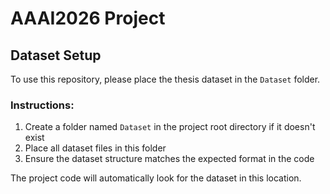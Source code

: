 # AAAI2026 Project

## Dataset Setup

To use this repository, please place the thesis dataset in the `Dataset` folder. 

### Instructions:
1. Create a folder named `Dataset` in the project root directory if it doesn't exist
2. Place all dataset files in this folder
3. Ensure the dataset structure matches the expected format in the code

The project code will automatically look for the dataset in this location.
